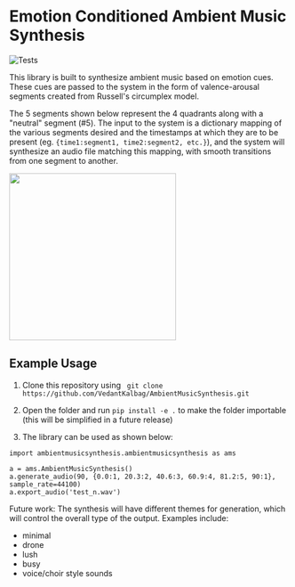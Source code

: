 # Emotion Conditioned Ambient Music Synthesis
![Tests](https://github.com/VedantKalbag/emotional-background-music-generation/actions/workflows/tests.yaml/badge.svg)

This library is built to synthesize ambient music based on emotion cues. These cues are passed to the system in the form of valence-arousal segments created from Russell's circumplex model.

The 5 segments shown below represent the 4 quadrants along with a "neutral" segment (#5).
The input to the system is a dictionary mapping of the various segments desired and the timestamps at which they are to be present (eg. ``` {time1:segment1, time2:segment2, etc.} ```), and the system will synthesize an audio file matching this mapping, with smooth transitions from one segment to another.

<img src="https://user-images.githubusercontent.com/42708932/206747869-66d2026e-e71d-4912-bfba-6c9f64ec5a14.png" width="300" height="300" />

## Example Usage
1. Clone this repository using ``` git clone https://github.com/VedantKalbag/AmbientMusicSynthesis.git```
2. Open the folder and run ```pip install -e .``` to make the folder importable (this will be simplified in a future release)

3. The library can be used as shown below:
```
import ambientmusicsynthesis.ambientmusicsynthesis as ams

a = ams.AmbientMusicSynthesis()
a.generate_audio(90, {0.0:1, 20.3:2, 40.6:3, 60.9:4, 81.2:5, 90:1}, sample_rate=44100)
a.export_audio('test_n.wav')
```


Future work:
The synthesis will have different themes for generation, which will control the overall type of the output. Examples include:  
- minimal
- drone
- lush
- busy
- voice/choir style sounds
